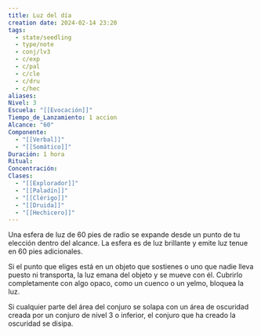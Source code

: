 ```yaml
---
title: Luz del día
creation date: 2024-02-14 23:20
tags:
  - state/seedling
  - type/note
  - conj/lv3
  - c/exp
  - c/pal
  - c/cle
  - c/dru
  - c/hec
aliases: 
Nivel: 3
Escuela: "[[Evocación]]"
Tiempo_de_Lanzamiento: 1 accion
Alcance: "60"
Componente:
  - "[[Verbal]]"
  - "[[Somático]]"
Duración: 1 hora
Ritual: 
Concentración: 
Clases:
  - "[[Explorador]]"
  - "[[Paladín]]"
  - "[[Clérigo]]"
  - "[[Druida]]"
  - "[[Hechicero]]"
---
```

Una esfera de luz de 60 pies de radio se expande desde un punto de tu elección dentro del alcance. La esfera es de luz brillante y emite luz tenue en 60 pies adicionales.

Si el punto que eliges está en un objeto que sostienes o uno que nadie lleva puesto ni transporta, la luz emana del objeto y se mueve con él. Cubrirlo completamente con algo opaco, como un cuenco o un yelmo, bloquea la luz.

Si cualquier parte del área del conjuro se solapa con un área de oscuridad creada por un conjuro de nivel 3 o inferior, el conjuro que ha creado la oscuridad se disipa.
